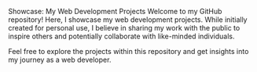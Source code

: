 
Showcase: My Web Development Projects
Welcome to my GitHub repository! Here, I showcase my web development projects. While initially created for personal use, I believe in sharing my work with the public to inspire others and potentially collaborate with like-minded individuals.

Feel free to explore the projects within this repository and get insights into my journey as a web developer. 
